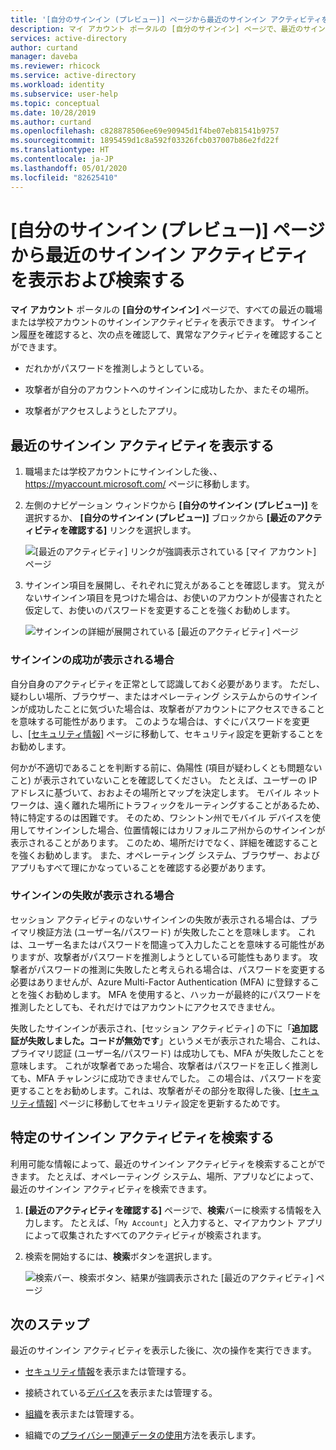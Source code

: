 ```yaml
---
title: '[自分のサインイン (プレビュー)] ページから最近のサインイン アクティビティを表示および検索する - Azure Active Directory | Microsoft Docs'
description: マイ アカウント ポータルの [自分のサインイン] ページで、最近のサインインアクティビティを表示および検索する方法について詳しく説明します。
services: active-directory
author: curtand
manager: daveba
ms.reviewer: rhicock
ms.service: active-directory
ms.workload: identity
ms.subservice: user-help
ms.topic: conceptual
ms.date: 10/28/2019
ms.author: curtand
ms.openlocfilehash: c828878506ee69e90945d1f4be07eb81541b9757
ms.sourcegitcommit: 1895459d1c8a592f03326fcb037007b86e2fd22f
ms.translationtype: HT
ms.contentlocale: ja-JP
ms.lasthandoff: 05/01/2020
ms.locfileid: "82625410"
---
```

# <a name="view-and-search-your-recent-sign-in-activity-from-the-my-sign-ins-preview-page"></a>[自分のサインイン (プレビュー)] ページから最近のサインイン アクティビティを表示および検索する

**マイ アカウント** ポータルの **[自分のサインイン]** ページで、すべての最近の職場または学校アカウントのサインインアクティビティを表示できます。 サインイン履歴を確認すると、次の点を確認して、異常なアクティビティを確認することができます。

- だれかがパスワードを推測しようとしている。

- 攻撃者が自分のアカウントへのサインインに成功したか、またその場所。

- 攻撃者がアクセスしようとしたアプリ。

## <a name="view-your-recent-sign-in-activity"></a>最近のサインイン アクティビティを表示する

1. 職場または学校アカウントにサインインした後、、 https://myaccount.microsoft.com/ ページに移動します。

2. 左側のナビゲーション ウィンドウから **[自分のサインイン (プレビュー)]** を選択するか、 **[自分のサインイン (プレビュー)]** ブロックから **[最近のアクティビティを確認する]** リンクを選択します。

    ![[最近のアクティビティ] リンクが強調表示されている [マイ アカウント] ページ](media/my-account-portal/my-account-portal-sign-ins.png)

3. サインイン項目を展開し、それぞれに覚えがあることを確認します。 覚えがないサインイン項目を見つけた場合は、お使いのアカウントが侵害されたと仮定して、お使いのパスワードを変更することを強くお勧めします。

    ![サインインの詳細が展開されている [最近のアクティビティ] ページ](media/my-account-portal/my-account-portal-sign-ins-page.png)

### <a name="if-you-see-a-successful-sign-in"></a>サインインの成功が表示される場合

自分自身のアクティビティを正常として認識しておく必要があります。 ただし、疑わしい場所、ブラウザー、またはオペレーティング システムからのサインインが成功したことに気づいた場合は、攻撃者がアカウントにアクセスできることを意味する可能性があります。 このような場合は、すぐにパスワードを変更し、[[セキュリティ情報]](https://mysignins.microsoft.com/security-info) ページに移動して、セキュリティ設定を更新することをお勧めします。

何かが不適切であることを判断する前に、偽陽性 (項目が疑わしくとも問題ないこと) が表示されていないことを確認してください。 たとえば、ユーザーの IP アドレスに基づいて、おおよその場所とマップを決定します。 モバイル ネットワークは、遠く離れた場所にトラフィックをルーティングすることがあるため、特に特定するのは困難です。 そのため、ワシントン州でモバイル デバイスを使用してサインインした場合、位置情報にはカリフォルニア州からのサインインが表示されることがあります。 このため、場所だけでなく、詳細を確認することを強くお勧めします。 また、オペレーティング システム、ブラウザー、およびアプリもすべて理にかなっていることを確認する必要があります。

### <a name="if-you-see-an-unsuccessful-sign-in"></a>サインインの失敗が表示される場合

セッション アクティビティのないサインインの失敗が表示される場合は、プライマリ検証方法 (ユーザー名/パスワード) が失敗したことを意味します。 これは、ユーザー名またはパスワードを間違って入力したことを意味する可能性がありますが、攻撃者がパスワードを推測しようとしている可能性もあります。 攻撃者がパスワードの推測に失敗したと考えられる場合は、パスワードを変更する必要はありませんが、Azure Multi-Factor Authentication (MFA) に登録することを強くお勧めします。 MFA を使用すると、ハッカーが最終的にパスワードを推測したとしても、それだけではアカウントにアクセスできません。

失敗したサインインが表示され、[セッション アクティビティ] の下に「**追加認証が失敗しました。コードが無効です**」というメモが表示された場合、これは、プライマリ認証 (ユーザー名/パスワード) は成功しても、MFA が失敗したことを意味します。 これが攻撃者であった場合、攻撃者はパスワードを正しく推測しても、MFA チャレンジに成功できませんでした。 この場合は、パスワードを変更することをお勧めします。これは、攻撃者がその部分を取得した後、[[セキュリティ情報]](https://mysignins.microsoft.com/security-info) ページに移動してセキュリティ設定を更新するためです。

## <a name="search-for-specific-sign-in-activity"></a>特定のサインイン アクティビティを検索する

利用可能な情報によって、最近のサインイン アクティビティを検索することができます。 たとえば、オペレーティング システム、場所、アプリなどによって、最近のサインイン アクティビティを検索できます。

1. **[最近のアクティビティを確認する]** ページで、**検索**バーに検索する情報を入力します。 たとえば、「`My Account`」と入力すると、マイアカウント アプリによって収集されたすべてのアクティビティが検索されます。

2. 検索を開始するには、**検索**ボタンを選択します。

    ![検索バー、検索ボタン、結果が強調表示された [最近のアクティビティ] ページ](media/my-account-portal/my-account-portal-sign-ins-page-search.png)

## <a name="next-steps"></a>次のステップ

最近のサインイン アクティビティを表示した後に、次の操作を実行できます。

- [セキュリティ情報](user-help-security-info-overview.md)を表示または管理する。

- 接続されている[デバイス](my-account-portal-devices-page.md)を表示または管理する。

- [組織](my-account-portal-organizations-page.md)を表示または管理する。

- 組織での[プライバシー関連データの使用](my-account-portal-privacy-page.md)方法を表示します。
